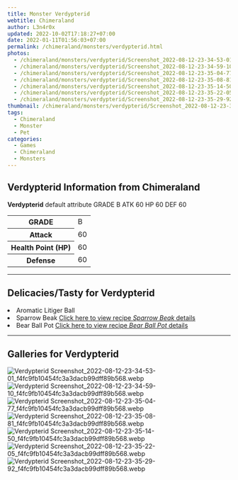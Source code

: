 ```yaml
---
title: Monster Verdypterid
webtitle: Chimeraland
author: L3n4r0x
updated: 2022-10-02T17:18:27+07:00
date: 2022-01-11T01:56:03+07:00
permalink: /chimeraland/monsters/verdypterid.html
photos:
  - /chimeraland/monsters/verdypterid/Screenshot_2022-08-12-23-34-53-01_f4fc9fb10454fc3a3dacb99dff89b568.webp
  - /chimeraland/monsters/verdypterid/Screenshot_2022-08-12-23-34-59-10_f4fc9fb10454fc3a3dacb99dff89b568.webp
  - /chimeraland/monsters/verdypterid/Screenshot_2022-08-12-23-35-04-77_f4fc9fb10454fc3a3dacb99dff89b568.webp
  - /chimeraland/monsters/verdypterid/Screenshot_2022-08-12-23-35-08-81_f4fc9fb10454fc3a3dacb99dff89b568.webp
  - /chimeraland/monsters/verdypterid/Screenshot_2022-08-12-23-35-14-50_f4fc9fb10454fc3a3dacb99dff89b568.webp
  - /chimeraland/monsters/verdypterid/Screenshot_2022-08-12-23-35-22-05_f4fc9fb10454fc3a3dacb99dff89b568.webp
  - /chimeraland/monsters/verdypterid/Screenshot_2022-08-12-23-35-29-92_f4fc9fb10454fc3a3dacb99dff89b568.webp
thumbnail: /chimeraland/monsters/verdypterid/Screenshot_2022-08-12-23-34-53-01_f4fc9fb10454fc3a3dacb99dff89b568.webp
tags:
  - Chimeraland
  - Monster
  - Pet
categories:
  - Games
  - Chimeraland
  - Monsters
---
```


<section id="bootstrap-wrapper"><link rel="stylesheet" href="https://cdn.statically.io/gh/dimaslanjaka/Web-Manajemen/40ac3225/css/bootstrap-4.5-wrapper.css"/><h2>Verdypterid Information from Chimeraland</h2><p><b>Verdypterid</b> default attribute GRADE B ATK 60 HP 60 DEF 60<table><tr><th>GRADE</th><td>B</td></tr><tr><th>Attack</th><td>60</td></tr><tr><th>Health Point (HP)</th><td>60</td></tr><tr><th>Defense</th><td>60</td></tr></table></p><hr/><h2>Delicacies/Tasty for Verdypterid</h2><li class="d-flex justify-content-between">Aromatic Litiger Ball </li><li class="d-flex justify-content-between">Sparrow Beak <a href="/chimeraland/recipes/sparrow-beak.html">Click here to view recipe <i>Sparrow Beak</i> details</a></li><li class="d-flex justify-content-between">Bear Ball Pot <a href="/chimeraland/recipes/bear-ball-pot.html">Click here to view recipe <i>Bear Ball Pot</i> details</a></li><hr/><div id="gallery"><h2>Galleries for Verdypterid</h2><div class="row"><div class="col-lg-6 col-12"><img src="/chimeraland/monsters/verdypterid/Screenshot_2022-08-12-23-34-53-01_f4fc9fb10454fc3a3dacb99dff89b568.webp" alt="Verdypterid Screenshot_2022-08-12-23-34-53-01_f4fc9fb10454fc3a3dacb99dff89b568.webp"/></div><div class="col-lg-6 col-12"><img src="/chimeraland/monsters/verdypterid/Screenshot_2022-08-12-23-34-59-10_f4fc9fb10454fc3a3dacb99dff89b568.webp" alt="Verdypterid Screenshot_2022-08-12-23-34-59-10_f4fc9fb10454fc3a3dacb99dff89b568.webp"/></div><div class="col-lg-6 col-12"><img src="/chimeraland/monsters/verdypterid/Screenshot_2022-08-12-23-35-04-77_f4fc9fb10454fc3a3dacb99dff89b568.webp" alt="Verdypterid Screenshot_2022-08-12-23-35-04-77_f4fc9fb10454fc3a3dacb99dff89b568.webp"/></div><div class="col-lg-6 col-12"><img src="/chimeraland/monsters/verdypterid/Screenshot_2022-08-12-23-35-08-81_f4fc9fb10454fc3a3dacb99dff89b568.webp" alt="Verdypterid Screenshot_2022-08-12-23-35-08-81_f4fc9fb10454fc3a3dacb99dff89b568.webp"/></div><div class="col-lg-6 col-12"><img src="/chimeraland/monsters/verdypterid/Screenshot_2022-08-12-23-35-14-50_f4fc9fb10454fc3a3dacb99dff89b568.webp" alt="Verdypterid Screenshot_2022-08-12-23-35-14-50_f4fc9fb10454fc3a3dacb99dff89b568.webp"/></div><div class="col-lg-6 col-12"><img src="/chimeraland/monsters/verdypterid/Screenshot_2022-08-12-23-35-22-05_f4fc9fb10454fc3a3dacb99dff89b568.webp" alt="Verdypterid Screenshot_2022-08-12-23-35-22-05_f4fc9fb10454fc3a3dacb99dff89b568.webp"/></div><div class="col-lg-6 col-12"><img src="/chimeraland/monsters/verdypterid/Screenshot_2022-08-12-23-35-29-92_f4fc9fb10454fc3a3dacb99dff89b568.webp" alt="Verdypterid Screenshot_2022-08-12-23-35-29-92_f4fc9fb10454fc3a3dacb99dff89b568.webp"/></div></div></div></section>